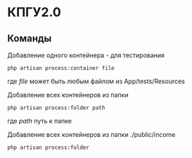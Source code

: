# КПГУ2.0

## Команды

Добавление одного контейнера - для тестирования
```code
php artisan process:container file
```
где _file_ может быть любым файлом из App/tests/Resources

Добавление всех контейнеров из папки
```code
php artisan process:folder path
```
где _path_ путь к папке

Добавление всех контейнеров из папки ./public/income
```code
php artisan process:folder
```
